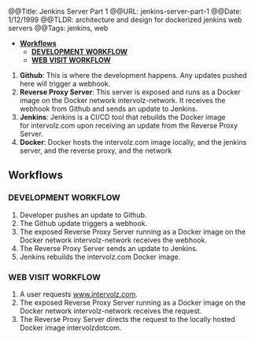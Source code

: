 @@Title: Jenkins Server Part 1
@@URL: jenkins-server-part-1
@@Date: 1/12/1999
@@TLDR: architecture and design for dockerized jenkins web servers
@@Tags: jenkins, web

- [**Workflows**](#workflows)
  - [**DEVELOPMENT WORKFLOW**](#development-workflow)
  - [**WEB VISIT WORKFLOW**](#web-visit-workflow)


1. **Github**: This is where the development happens. Any updates pushed here will trigger a webhook.
2. **Reverse Proxy Server**: This server is exposed and runs as a Docker image on the Docker network intervolz-network. It receives the webhook from Github and sends an update to Jenkins.
3. **Jenkins**: Jenkins is a CI/CD tool that rebuilds the Docker image for intervolz.com upon receiving an update from the Reverse Proxy Server.
4. **Docker**: Docker hosts the intervolz.com image locally, and the jenkins server, and the reverse proxy, and the network

## **Workflows**

### **DEVELOPMENT WORKFLOW**

1. Developer pushes an update to Github.
2. The Github update triggers a webhook.
3. The exposed Reverse Proxy Server running as a Docker image on the Docker network intervolz-network receives the webhook.
4. The Reverse Proxy Server sends an update to Jenkins.
5. Jenkins rebuilds the intervolz.com Docker image.

### **WEB VISIT WORKFLOW**

1. A user requests www.intervolz.com.
2. The exposed Reverse Proxy Server running as a Docker image on the Docker network intervolz-network receives the request.
3. The Reverse Proxy Server directs the request to the locally hosted Docker image intervolzdotcom.